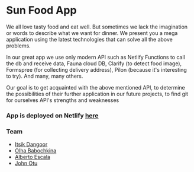 # Sun Food App

We all love tasty food and eat well. But sometimes we lack the imagination or words to describe what we want for dinner.
We present you a mega application using the latest technologies that can solve all the above problems.

In our great app we use only modern API such as Netlify Functions to call the db and receive data, Fauna cloud DB, Clarify (to detect food image), Formspree (for collecting delivery address), Pilon (because it's interesting to try). And many, many others.

Our goal is to get acquainted with the above mentioned API, to determine the possibilities of their further application in our future projects, to find git  for ourselves API's strengths and weaknesses

### App is deployed on Netlify [here](https://sunfood-test.netlify.com/)

### Team
* [Itsik Dangoor](https://github.com/ItsikDangoor)
* [Olha Babochkina](https://github.com/oshka)
* [Alberto Escala](https://github.com/albertoescala)
* [John Otu](https://github.com/johnotu)